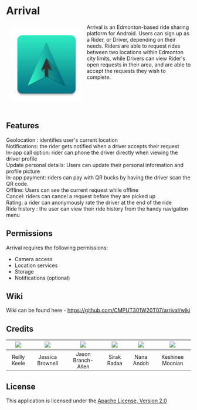 # Arrival

<img src="https://raw.githubusercontent.com/CMPUT301W20T07/arrival/master/code/app/src/main/res/mipmap-xxxhdpi/ic_launcher.png" align="left" width="200" hspace="10" vspace="10">

Arrival is an Edmonton-based ride sharing platform for Android. Users can sign up as a Rider, or Driver, depending on their needs. Riders are able to request rides between two locations within Edmonton city limits, while Drivers can view Rider's open requests in their area, and are able to accept the requests they wish to complete. 

<br><br><br><br>

## Features

Geolocation : identifies user's current location<br>
Notifications: the rider gets notified when a driver accepts their request<br>
In-app call option: rider can phone the driver directly when viewing the driver profile<br>
Update personal details: Users can update their personal information and profile picture<br>
In-app payment: riders can pay with QR bucks by having the driver scan the QR code.<br>
Offline: Users can see the current request while offline<br>
Cancel: riders can cancel a request before they are picked up<br>
Rating: a rider can anonymously rate the driver at the end of the ride<br>
Ride history : the user can view their ride history from the handy navigation menu<br>


## Permissions
Arrival requires the following permissions: 
- Camera access
- Location services
- Storage
- Notifications (optional) 

## Wiki
Wiki can be found here - https://github.com/CMPUT301W20T07/arrival/wiki

## Credits
| [![](https://avatars2.githubusercontent.com/u/54957139?s=460&v=4)](https://github.com/reillykeele) | [![](https://avatars0.githubusercontent.com/u/59150487?s=460&v=4)](https://github.com/JessBrownell) | [![](https://avatars3.githubusercontent.com/u/20142047?s=460&v=4)](https://github.com/jasonexus) | [![](https://avatars2.githubusercontent.com/u/60719924?s=460&v=4)](https://github.com/crazyloco4) | [![](https://avatars0.githubusercontent.com/u/59236774?s=460&v=4)](https://github.com/deadpools-besty) | [![](https://avatars1.githubusercontent.com/u/44715881?s=460&v=4)](https://github.com/KeshineeM) |
| :---: | :---: | :---: | :---: | :---: | :---: |
| Reilly Keele | Jessica Brownell| Jason Branch-Allen| Sirak Radaa| Nana Andoh | Keshinee Moonian|

## License
This application is licensed under the [Apache License, Version 2.0](https://github.com/CMPUT301W20T07/arrival/wiki/Glossary#license)

